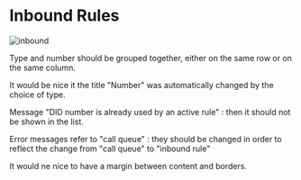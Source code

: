# Inbound Rules







![inbound](https://storage.gra.cloud.ovh.net/v1/AUTH_9c30d35f284f44b2bda08609e7c19f33/cyrille_public/20241017051045_PSDfq85Ua79iCu5yfjkhpTSAKQgQl0tSn3Z4XZn2cnsxRfpAhGPwJTuboT8P2c3PU4vCx0ecgjhwPFBq.png)

Type and number should be grouped together, either on the same row or on the same column.

It would be nice it the title "Number" was automatically changed by the choice of type.

Message "DID number is already used by an active rule" : then it should not be shown in the list.


Error messages refer to "call queue" : they should be changed in order to reflect the change from "call queue" to "inbound rule"
	
It would ne nice to have a margin between content and borders.


